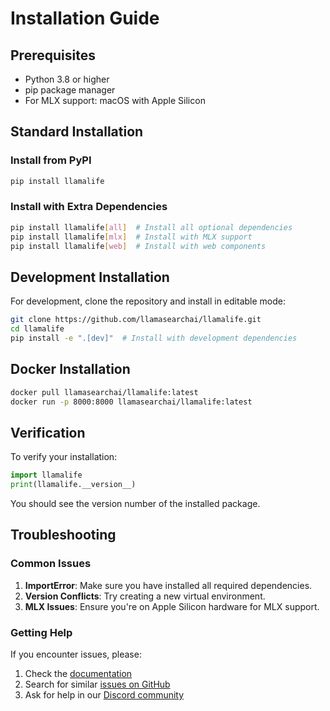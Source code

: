 # Installation Guide

## Prerequisites

- Python 3.8 or higher
- pip package manager
- For MLX support: macOS with Apple Silicon

## Standard Installation

### Install from PyPI

```bash
pip install llamalife
```

### Install with Extra Dependencies

```bash
pip install llamalife[all]  # Install all optional dependencies
pip install llamalife[mlx]  # Install with MLX support
pip install llamalife[web]  # Install with web components
```

## Development Installation

For development, clone the repository and install in editable mode:

```bash
git clone https://github.com/llamasearchai/llamalife.git
cd llamalife
pip install -e ".[dev]"  # Install with development dependencies
```

## Docker Installation

```bash
docker pull llamasearchai/llamalife:latest
docker run -p 8000:8000 llamasearchai/llamalife:latest
```

## Verification

To verify your installation:

```python
import llamalife
print(llamalife.__version__)
```

You should see the version number of the installed package.

## Troubleshooting

### Common Issues

1. **ImportError**: Make sure you have installed all required dependencies.
2. **Version Conflicts**: Try creating a new virtual environment.
3. **MLX Issues**: Ensure you're on Apple Silicon hardware for MLX support.

### Getting Help

If you encounter issues, please:

1. Check the [documentation](https://llamasearchai.github.io/llamalife/)
2. Search for similar [issues on GitHub](https://github.com/llamasearchai/llamalife/issues)
3. Ask for help in our [Discord community](https://discord.gg/llamasearch)

